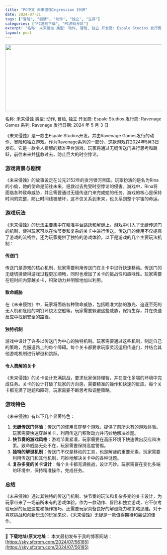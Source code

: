 ```yaml
---
title: "PC中文 未来侵蚀Ingression 193M"
date: 2024-07-21
tags: ["冒险", "剧情", "动作", "独立", "生存"]
categories: ["PC游戏下载", "PC游戏专区"]
excerpt: "名称: 未来侵蚀 类型: 动作, 冒险, 独立 开发商: Espale Studios 发行商: Ravenage Games 系列: Ravenage 发行日期: 2024 年 5 月 3 日 《未来侵蚀》是一款由Espale Studios开发，并由Ravenage Games发行的动作、冒险和&hellip;"
layout: post
---
```


<img class="aligncenter size-full wp-image-56186" src="https://sky.sfcrom.com/wp-content/uploads/2024/07/2024072100334572.webp" alt="" width="660" height="215" />

名称: 未来侵蚀
类型: 动作, 冒险, 独立
开发商: Espale Studios
发行商: Ravenage Games
系列: Ravenage
发行日期: 2024 年 5 月 3 日

《未来侵蚀》是一款由Espale Studios开发，并由Ravenage Games发行的动作、冒险和独立游戏。作为Ravenage系列的一部分，这款游戏在2024年5月3日发布。它是一款令人费解的精准平台游戏，玩家将通过无缝传送门进行思考和跳跃，前往未来并拯救过去，防止巨大的时空悖论。
<h3>游戏背景与剧情</h3>
《未来侵蚀》的故事设定在公元2152年的贪污银河帝国。玩家扮演的是名为Rina的小偷，她的使命是前往未来，拯救过去免受时空悖论的侵害。游戏中，Rina将面临各种致命威胁，并且需要通过无缝传送门来完成她的任务。游戏的核心是保持时间的完整，防止时间线被破坏，这不仅关系到未来，也关系到整个宇宙的命运。
<h3>游戏玩法</h3>
《未来侵蚀》的玩法主要集中在精准平台跳跃和解谜上。游戏中引入了无缝传送门的机制，使得玩家可以在快节奏和复杂的关卡中进行传送。传送门的使用不仅提高了游戏的流畅性，还为玩家提供了独特的游戏体验。以下是游戏的几个主要玩法机制：
<h4>传送门</h4>
传送门是游戏的核心机制，玩家需要利用传送门在关卡中进行快速移动。传送门的无缝切换使得游戏过程更加顺畅，同时也增加了关卡的挑战性和趣味性。玩家需要在短时间内穿越关卡，积聚动力并明智地加以利用。
<h4>致命威胁</h4>
在《未来侵蚀》中，玩家将面临各种致命威胁，包括瞄准大脑的激光、追逐至死的无人机和危险的刺钉环绕太空船等。玩家需要躲避这些威胁，保持生存，并在快速反应中找到安全的路径。
<h4>独特机制</h4>
游戏中设计了许多以传送门为中心的独特机制。玩家需要通过这些机制，制定自己的策略，克服道路上的每个障碍。每个关卡都要求玩家灵活运用传送门，并结合其他游戏机制进行解谜和跳跃。
<h4>令人费解的关卡</h4>
《未来侵蚀》的关卡设计充满挑战，要求玩家保持理智，并在变化多端的环境中完成任务。关卡的设计打破了玩家的方向感，需要精准的操作和快速的反应。每个关卡都充满了谜题和障碍，玩家需要不断思考和调整策略。
<h3>游戏特色</h3>
《未来侵蚀》有以下几个显著特色：
<ol>
 	<li><strong>无缝传送门体验</strong>：传送门的使用贯穿整个游戏，提供了前所未有的游戏体验。玩家需要快速穿越关卡，利用传送门积聚动力并巧妙地解决难题。</li>
 	<li><strong>快节奏的游戏风格</strong>：游戏节奏紧凑，玩家需要在高压环境下快速做出反应和决策。致命威胁无处不在，玩家需要保持高度警惕。</li>
 	<li><strong>独特的解谜机制</strong>：传送门不仅是移动的工具，也是解谜的重要元素。玩家需要利用传送门和其他机制，巧妙地解决关卡中的各种谜题。</li>
 	<li><strong>复杂多变的关卡设计</strong>：每个关卡都充满挑战，设计巧妙。玩家需要在变化多端的环境中，保持精准操作，完成任务。</li>
</ol>
<h3>总结</h3>
《未来侵蚀》通过其独特的传送门机制、快节奏的玩法和复杂多变的关卡设计，为玩家带来了一场前所未有的游戏体验。作为一款动作、冒险和独立游戏，它不仅考验玩家的反应速度和操作技巧，还需要玩家具备良好的解谜能力和策略思维。对于喜欢挑战和创新玩法的玩家来说，《未来侵蚀》无疑是一款值得期待和尝试的佳作。

---
📖 **下载地址/原文地址：** 本文最初发布于我的博客网站：[https://sky.sfcrom.com/2024/07/56185](https://sky.sfcrom.com/2024/07/56185)
